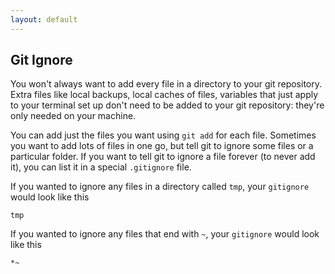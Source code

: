 ```yaml
---
layout: default
---
```


## Git Ignore

You won't always want to add every file in a directory to your git repository. Extra files like local backups, local caches of files, variables that just apply to your terminal set up don't need to be added to your git repository: they're only needed on your machine.

You can add just the files you want using `git add` for each file. Sometimes you want to add lots of files in one go, but tell git to ignore some files or a particular folder. If you want to tell git to ignore a file forever (to never add it), you can list it in a special `.gitignore` file.

If you wanted to ignore any files in a directory called `tmp`, your `gitignore` would look like this

```
tmp
```

If you wanted to ignore any files that end with `~`, your `gitignore` would look like this

```
*~
```
